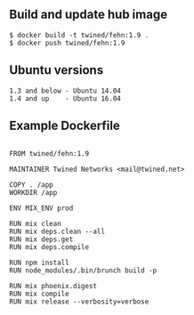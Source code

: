 ## Build and update hub image

```
$ docker build -t twined/fehn:1.9 .
$ docker push twined/fehn:1.9
```

## Ubuntu versions

```
1.3 and below - Ubuntu 14.04
1.4 and up    - Ubuntu 16.04
```

## Example Dockerfile

```

FROM twined/fehn:1.9

MAINTAINER Twined Networks <mail@twined.net>

COPY . /app
WORKDIR /app

ENV MIX_ENV prod

RUN mix clean
RUN mix deps.clean --all
RUN mix deps.get
RUN mix deps.compile

RUN npm install
RUN node_modules/.bin/brunch build -p

RUN mix phoenix.digest
RUN mix compile
RUN mix release --verbosity=verbose

```

